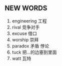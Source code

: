 ## NEW WORDS

1. engineering 工程
2. rival 竞争对手
3. excuse 借口
4. worship 崇拜
5. paradox 矛盾 悖论
6. tuck 把...的边塞到里面
7. watt 瓦特
